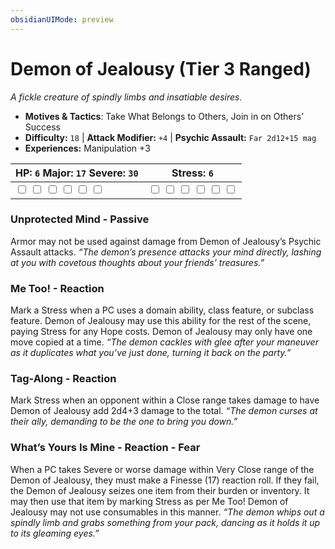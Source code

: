 ```yaml
---
obsidianUIMode: preview
---
```

# Demon of Jealousy (Tier 3 Ranged)

*A fickle creature of spindly limbs and insatiable desires.*

- **Motives & Tactics**: Take What Belongs to Others, Join in on Others’ Success
- **Difficulty:** `18` | **Attack Modifier:** `+4` | **Psychic Assault:** `Far 2d12+15 mag`
- **Experiences:** Manipulation +3

| HP: `6` Major: `17` Severe: `30` | Stress: `6` |
|--|--|
|  <input type="checkbox" unchecked id="5eeb49aa"> <input type="checkbox" unchecked id="aaec8797"> <input type="checkbox" unchecked id="cbccd710"> <input type="checkbox" unchecked id="7fca1447"> <input type="checkbox" unchecked id="3aee1a70"> <input type="checkbox" unchecked id="a07f029d"> |  <input type="checkbox" unchecked id="65671ff7"> <input type="checkbox" unchecked id="e4e90b7d"> <input type="checkbox" unchecked id="44880bf3"> <input type="checkbox" unchecked id="ff5c5737"> <input type="checkbox" unchecked id="9f1ef28f"> <input type="checkbox" unchecked id="079b5aa9"> |

### Unprotected Mind - Passive

Armor may not be used against damage from Demon of Jealousy’s Psychic Assault attacks. *“The demon’s presence attacks your mind directly, lashing at you with covetous thoughts about your friends’ treasures.”*

### Me Too! - Reaction

Mark a Stress when a PC uses a domain ability, class feature, or subclass feature. Demon of Jealousy may use this ability for the rest of the scene, paying Stress for any Hope costs. Demon of Jealousy may only have one move copied at a time. *“The demon cackles with glee after your maneuver as it duplicates what you’ve just done, turning it back on the party.”*

### Tag-Along - Reaction

Mark Stress when an opponent within a Close range takes damage to have Demon of Jealousy add 2d4+3 damage to the total. *“The demon curses at their ally, demanding to be the one to bring you down.”*

### What’s Yours Is Mine - Reaction - Fear

When a PC takes Severe or worse damage within Very Close range of the Demon of Jealousy, they must make a Finesse (17) reaction roll. If they fail, the Demon of Jealousy seizes one item from their burden or inventory. It may then use that item by marking Stress as per Me Too! Demon of Jealousy may not use consumables in this manner. *“The demon whips out a spindly limb and grabs something from your pack, dancing as it holds it up to its gleaming eyes.”*



